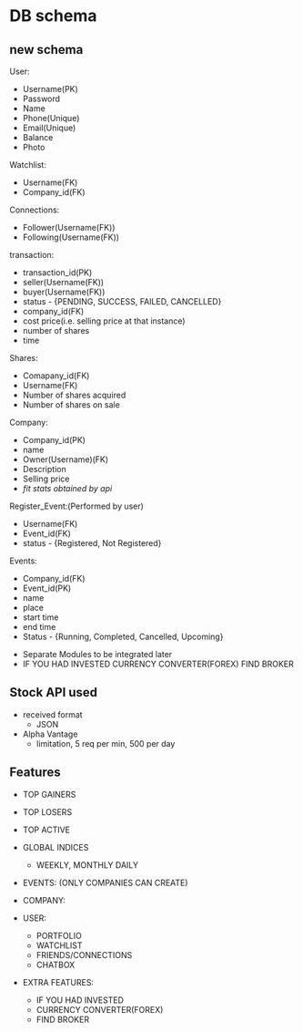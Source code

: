 # DB schema

## new schema

User:
- Username(PK)
- Password 
- Name
- Phone(Unique)
- Email(Unique)
- Balance
- Photo
     
Watchlist:
- Username(FK)
- Company_id(FK)

Connections:
- Follower(Username(FK))
- Following(Username(FK))

transaction:
- transaction_id(PK)
- seller(Username(FK))
- buyer(Username(FK))
- status - {PENDING, SUCCESS, FAILED, CANCELLED}
- company_id(FK)
- cost price(i.e. selling price at that instance)
- number of shares
- time

Shares:
- Comapany_id(FK)
- Username(FK)
- Number of shares acquired
- Number of shares on sale

Company:
- Company_id(PK)
- name
- Owner(Username)(FK)
- Description
- Selling price
- *fit stats obtained by api*

Register_Event:(Performed by user)
- Username(FK)
- Event_id(FK)
- status - {Registered, Not Registered}

Events:
- Company_id(FK)
- Event_id(PK)
- name
- place
- start time
- end time
- Status - {Running, Completed, Cancelled, Upcoming}
     
* Separate Modules to be integrated later
* IF YOU HAD INVESTED CURRENCY CONVERTER(FOREX) FIND BROKER

<!-- ## models
- User
  - user ID
  - User name
  - Email
  - password

- Company
  - company Id
  - company Name
  - company type
  - unit stock price

- Stock Detail
  - Foreign key -> owning company
  - Foreign key -> owning user
  - qty  

- Transaction
  - Foreign key -> user Id
  - Foreign key -> company Id

- Notice Board
  - stores stock that are for sale
  - stock company name
  - stock qty avail for sale
  - unit stock price -->


## Stock API used
- received format
  - JSON
- Alpha Vantage
  - limitation, 5 req per min, 500 per day


## Features
- TOP GAINERS
- TOP LOSERS
- TOP ACTIVE

- GLOBAL INDICES
  - WEEKLY, MONTHLY DAILY

- EVENTS: (ONLY COMPANIES CAN CREATE)

- COMPANY:

- USER:
  - PORTFOLIO
  - WATCHLIST
  - FRIENDS/CONNECTIONS
  - CHATBOX
  
- EXTRA FEATURES:
  - IF YOU HAD INVESTED
  - CURRENCY CONVERTER(FOREX)
  - FIND BROKER  
